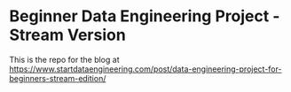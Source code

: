 # Beginner Data Engineering Project - Stream Version

This is the repo for the blog at https://www.startdataengineering.com/post/data-engineering-project-for-beginners-stream-edition/
